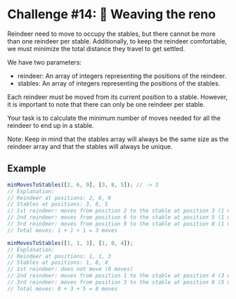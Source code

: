# Challenge #14: 🦌 Weaving the reno

Reindeer need to move to occupy the stables, but there cannot be more than one reindeer per stable. Additionally, to keep the reindeer comfortable, we must minimize the total distance they travel to get settled.

We have two parameters:

- reindeer: An array of integers representing the positions of the reindeer.
- stables: An array of integers representing the positions of the stables.

Each reindeer must be moved from its current position to a stable. However, it is important to note that there can only be one reindeer per stable.

Your task is to calculate the minimum number of moves needed for all the reindeer to end up in a stable.

Note: Keep in mind that the stables array will always be the same size as the reindeer array and that the stables will always be unique.

## Example

```javascript
minMovesToStables([2, 6, 9], [3, 8, 5]); // -> 3
// Explanation:
// Reindeer at positions: 2, 6, 9
// Stables at positions: 3, 8, 5
// 1st reindeer: moves from position 2 to the stable at position 3 (1 move).
// 2nd reindeer: moves from position 6 to the stable at position 5 (1 move)
// 3rd reindeer: moves from position 9 to the stable at position 8 (1 move).
// Total moves: 1 + 1 + 1 = 3 moves

minMovesToStables([1, 1, 3], [1, 8, 4]);
// Explanation:
// Reindeer at positions: 1, 1, 3
// Stables at positions: 1, 8, 4
// 1st reindeer: does not move (0 moves)
// 2nd reindeer: moves from position 1 to the stable at position 4 (3 moves)
// 3rd reindeer: moves from position 3 to the stable at position 8 (5 moves)
// Total moves: 0 + 3 + 5 = 8 moves
```
